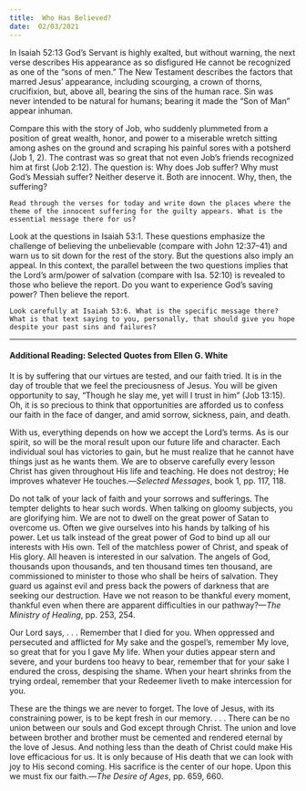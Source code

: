 ```yaml
---
title:  Who Has Believed? 
date:  02/03/2021
---
```


In Isaiah 52:13 God’s Servant is highly exalted, but without warning, the next verse describes His appearance as so disfigured He cannot be recognized as one of the “sons of men.” The New Testament describes the factors that marred Jesus’ appearance, including scourging, a crown of thorns, crucifixion, but, above all, bearing the sins of the human race. Sin was never intended to be natural for humans; bearing it made the “Son of Man” appear inhuman.

Compare this with the story of Job, who suddenly plummeted from a position of great wealth, honor, and power to a miserable wretch sitting among ashes on the ground and scraping his painful sores with a potsherd (Job 1, 2). The contrast was so great that not even Job’s friends recognized him at first (Job 2:12). The question is: Why does Job suffer? Why must God’s Messiah suffer? Neither deserve it. Both are innocent. Why, then, the suffering?

`Read through the verses for today and write down the places where the theme of the innocent suffering for the guilty appears. What is the essential message there for us?`

Look at the questions in Isaiah 53:1. These questions emphasize the challenge of believing the unbelievable (compare with John 12:37–41) and warn us to sit down for the rest of the story. But the questions also imply an appeal. In this context, the parallel between the two questions implies that the Lord’s arm/power of salvation (compare with Isa. 52:10) is revealed to those who believe the report. Do you want to experience God’s saving power? Then believe the report.

`Look carefully at Isaiah 53:6. What is the specific message there? What is that text saying to you, personally, that should give you hope despite your past sins and failures?`

---

#### Additional Reading: Selected Quotes from Ellen G. White

It is by suffering that our virtues are tested, and our faith tried. It is in the day of trouble that we feel the preciousness of Jesus. You will be given opportunity to say, “Though he slay me, yet will I trust in him” (Job 13:15). Oh, it is so precious to think that opportunities are afforded us to confess our faith in the face of danger, and amid sorrow, sickness, pain, and death.

With us, everything depends on how we accept the Lord’s terms. As is our spirit, so will be the moral result upon our future life and character. Each individual soul has victories to gain, but he must realize that he cannot have things just as he wants them. We are to observe carefully every lesson Christ has given throughout His life and teaching. He does not destroy; He improves whatever He touches.—_Selected Messages_, book 1, pp. 117, 118.

Do not talk of your lack of faith and your sorrows and sufferings. The tempter delights to hear such words. When talking on gloomy subjects, you are glorifying him. We are not to dwell on the great power of Satan to overcome us. Often we give ourselves into his hands by talking of his power. Let us talk instead of the great power of God to bind up all our interests with His own. Tell of the matchless power of Christ, and speak of His glory. All heaven is interested in our salvation. The angels of God, thousands upon thousands, and ten thousand times ten thousand, are commissioned to minister to those who shall be heirs of salvation. They guard us against evil and press back the powers of darkness that are seeking our destruction. Have we not reason to be thankful every moment, thankful even when there are apparent difficulties in our pathway?—_The Ministry of Healing_, pp. 253, 254.

Our Lord says, . . . Remember that I died for you. When oppressed and persecuted and afflicted for My sake and the gospel’s, remember My love, so great that for you I gave My life. When your duties appear stern and severe, and your burdens too heavy to bear, remember that for your sake I endured the cross, despising the shame. When your heart shrinks from the trying ordeal, remember that your Redeemer liveth to make intercession for you.

These are the things we are never to forget. The love of Jesus, with its constraining power, is to be kept fresh in our memory. . . . There can be no union between our souls and God except through Christ. The union and love between brother and brother must be cemented and rendered eternal by the love of Jesus. And nothing less than the death of Christ could make His love efficacious for us. It is only because of His death that we can look with joy to His second coming. His sacrifice is the center of our hope. Upon this we must fix our faith.—_The Desire of Ages_, pp. 659, 660.